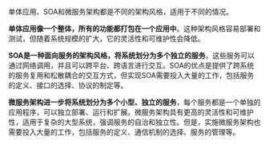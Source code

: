 单体应用、SOA和微服务架构都是不同的架构风格，适用于不同的情况。

**单体应用像一个整体，所有的功能都打包在一个应用中**。这种架构风格容易部署和测试，但随着系统规模的扩大，它的灵活性和可维护性会降低。

**SOA是一种面向服务的架构风格，将系统划分为多个独立的服务**。这些服务可以通过网络调用，并且可以跨平台、跨语言进行交互。SOA的优点是提供了跨系统的服务复用和松散耦合的交互方式，但实现SOA需要投入大量的工作，包括服务的定义、接口的选择、协议的制定等。

**微服务架构进一步将系统划分为多个小型、独立的服务**，每个服务都是一个单独的应用程序，可以独立部署、运行和扩展。微服务架构具有更高的灵活性和可维护性，适用于复杂的大型系统，强调服务的自治和独立性。但是，实施微服务架构也需要投入大量的工作，包括服务的定义、通信机制的选择、服务的管理等。

